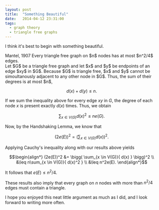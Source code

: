 ```yaml
---
layout: post
title:  "Something Beautiful"
date:   2014-04-12 23:31:00
tags:
  - graph theory
  - triangle free graphs
---
```


I think it's best to begin with something beautiful.

<div class="prp">
<span class="ref">Mantel, 1907</span> Every triangle free graph on $n$ nodes
has at most $n^2/4$ edges.

<div class="proof">
Let $G$ be a triangle free graph and let $x$ and $y$ be endpoints of an edge
$xy$ in $G$. Because $G$ is triangle free, $x$ and $y$ cannot be
simoultanously adjacent to any other node in $G$. Thus, the sum of their
degrees is at most $n$,

$$ d(x) + d(y) \leq n.$$

If we sum the inequality above for every edge $xy$ in $G$, the degree of each
node $x$ is present exactly $d(x)$ times. Thus, we obtain

$$ \sum_{x \in V(G)}{ d(x)^2 } \leq ne(G).$$

Now, by the Handshaking Lemma, we know that

$$ (2e(E))^2 = \bigg( \sum_{x \in V(G)}{ d(x) } \bigg)^2.$$

Applying Cauchy's inequality along with our results above yields

$$\begin{align*}
    (2e(E))^2 &= \bigg( \sum_{x \in V(G)}{ d(x) } \bigg)^2 \\
             &\leq n\sum_{x \in V(G)}{ d(x)^2 } \\
             &\leq n^2e(E).
\end{align*}$$

It follows that $e(E) \leq n^2/4$.
</div>
</div>

These results also imply that every graph on $n$ nodes with more than $n^2/4$
edges must contain a triangle.

I hope you enjoyed this neat little argument as much as I did, and I look
forward to writing more often.
